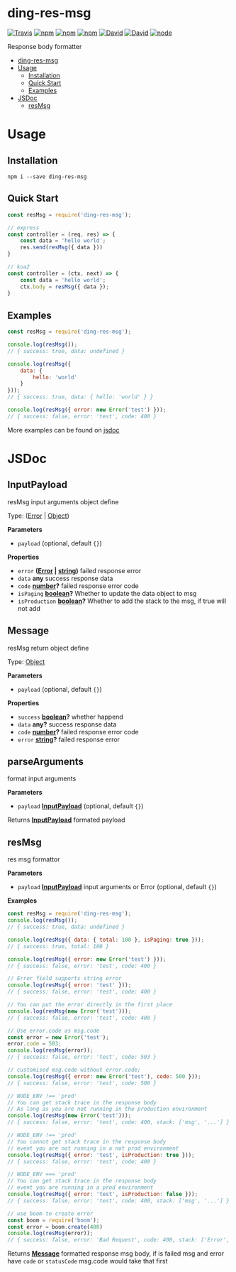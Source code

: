 # ding-res-msg

[![Travis](https://img.shields.io/travis/yidinghan/ding-res-msg.svg?style=flat-square)](https://www.npmjs.com/package/ding-res-msg)
[![npm](https://img.shields.io/npm/l/ding-res-msg.svg?style=flat-square)](https://www.npmjs.com/package/ding-res-msg)
[![npm](https://img.shields.io/npm/v/ding-res-msg.svg?style=flat-square)](https://www.npmjs.com/package/ding-res-msg)
[![npm](https://img.shields.io/npm/dm/ding-res-msg.svg?style=flat-square)](https://www.npmjs.com/package/ding-res-msg)
[![David](https://img.shields.io/david/yidinghan/ding-res-msg.svg?style=flat-square)](https://www.npmjs.com/package/ding-res-msg)
[![David](https://img.shields.io/david/dev/yidinghan/ding-res-msg.svg?style=flat-square)](https://www.npmjs.com/package/ding-res-msg)
[![node](https://img.shields.io/node/v/ding-res-msg.svg?style=flat-square)](https://www.npmjs.com/package/ding-res-msg)

Response body formatter

<!-- TOC -->

-   [ding-res-msg](#ding-res-msg)
-   [Usage](#usage)
    -   [Installation](#installation)
    -   [Quick Start](#quick-start)
    -   [Examples](#examples)
-   [JSDoc](#jsdoc)
    -   [resMsg](#resmsg)

<!-- /TOC -->

# Usage

## Installation

```shell
npm i --save ding-res-msg
```

## Quick Start

```js
const resMsg = require('ding-res-msg');

// express
const controller = (req, res) => {
    const data = 'hello world';
    res.send(resMsg({ data }))
}

// koa2
const controller = (ctx, next) => {
    const data = 'hello world';
    ctx.body = resMsg({ data }); 
}
```

## Examples

```js
const resMsg = require('ding-res-msg');

console.log(resMsg());
// { success: true, data: undefined }

console.log(resMsg({
    data: {
        hello: 'world'
    }
}));
// { success: true, data: { hello: 'world' } }

console.log(resMsg({ error: new Error('test') }));
// { success: false, error: 'test', code: 400 }
```

More examples can be found on [jsdoc](#resmsg)

# JSDoc

<!-- Generated by documentation.js. Update this documentation by updating the source code. -->

## InputPayload

resMsg input arguments object define

Type: ([Error](https://developer.mozilla.org/en-US/docs/Web/JavaScript/Reference/Global_Objects/Error) \| [Object](https://developer.mozilla.org/en-US/docs/Web/JavaScript/Reference/Global_Objects/Object))

**Parameters**

-   `payload`   (optional, default `{}`)

**Properties**

-   `error` **([Error](https://developer.mozilla.org/en-US/docs/Web/JavaScript/Reference/Global_Objects/Error) \| [string](https://developer.mozilla.org/en-US/docs/Web/JavaScript/Reference/Global_Objects/String))** failed response error
-   `data` **any** success response data
-   `code` **[number](https://developer.mozilla.org/en-US/docs/Web/JavaScript/Reference/Global_Objects/Number)?** failed response error code
-   `isPaging` **[boolean](https://developer.mozilla.org/en-US/docs/Web/JavaScript/Reference/Global_Objects/Boolean)?** Whether to update the data object to msg
-   `isProduction` **[boolean](https://developer.mozilla.org/en-US/docs/Web/JavaScript/Reference/Global_Objects/Boolean)?** Whether to add the stack to the msg,
                     if true will not add

## Message

resMsg return object define

Type: [Object](https://developer.mozilla.org/en-US/docs/Web/JavaScript/Reference/Global_Objects/Object)

**Parameters**

-   `payload`   (optional, default `{}`)

**Properties**

-   `success` **[boolean](https://developer.mozilla.org/en-US/docs/Web/JavaScript/Reference/Global_Objects/Boolean)?** whether happend
-   `data` **any?** success response data
-   `code` **[number](https://developer.mozilla.org/en-US/docs/Web/JavaScript/Reference/Global_Objects/Number)?** failed response error code
-   `error` **[string](https://developer.mozilla.org/en-US/docs/Web/JavaScript/Reference/Global_Objects/String)?** failed response error

## parseArguments

format input arguments

**Parameters**

-   `payload` **[InputPayload](#inputpayload)**  (optional, default `{}`)

Returns **[InputPayload](#inputpayload)** formated payload

## resMsg

res msg formattor

**Parameters**

-   `payload` **[InputPayload](#inputpayload)** input arguments or Error (optional, default `{}`)

**Examples**

```javascript
const resMsg = require('ding-res-msg');
console.log(resMsg());
// { success: true, data: undefined }

console.log(resMsg({ data: { total: 100 }, isPaging: true }));
// { success: true, total: 100 }

console.log(resMsg({ error: new Error('test') }));
// { success: false, error: 'test', code: 400 }

// Error field supports string error
console.log(resMsg({ error: 'test' }));
// { success: false, error: 'test', code: 400 }

// You can put the error directly in the first place
console.log(resMsg(new Error('test')));
// { success: false, error: 'test', code: 400 }

// Use error.code as msg.code
const error = new Error('test');
error.code = 503;
console.log(resMsg(error));
// { success: false, error: 'test', code: 503 }

// customised msg.code without error.code;
console.log(resMsg({ error: new Error('test'), code: 500 }));
// { success: false, error: 'test', code: 500 }

// NODE_ENV !== 'prod'
// You can get stack trace in the response body
// As long as you are not running in the production environment
console.log(resMsg(new Error('test')));
// { success: false, error: 'test', code: 400, stack: ['msg', '...'] }

// NODE_ENV !== 'prod'
// You cannot get stack trace in the response body
// event you are not running in a not prod environment
console.log(resMsg({ error: 'test', isProduction: true }));
// { success: false, error: 'test', code: 400 }

// NODE_ENV === 'prod'
// You can get stack trace in the response body
// event you are running in a prod environment
console.log(resMsg({ error: 'test', isProduction: false }));
// { success: false, error: 'test', code: 400, stack: ['msg', '...'] }

// use boom to create error
const boom = require('boom');
const error = boom.create(400)
console.log(resMsg(error));
// { success: false, error: 'Bad Request', code: 400, stack: ['Error', '...'] }
```

Returns **[Message](#message)** formatted response msg body,
                 if is failed msg and error have `code` or `statusCode`
                 msg.code would take that first
